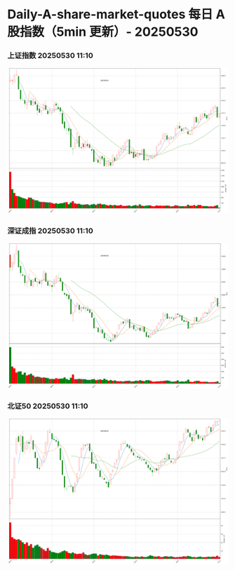 
# Daily-A-share-market-quotes 每日 A 股指数（5min 更新）- 20250530

### 上证指数 20250530 11:10
![](./fig/2025/5/20250530-sh000001.png)

### 深证成指 20250530 11:10
![](./fig/2025/5/20250530-sz399001.png)

### 北证50 20250530 11:10
![](./fig/2025/5/20250530-bj899050.png)
